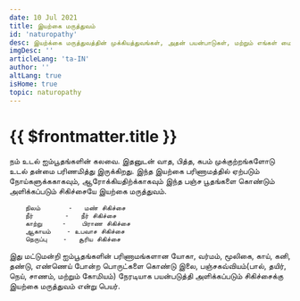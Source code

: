 ```yaml
---
date: 10 Jul 2021
title: இயற்கை மருத்துவம்
id: 'naturopathy'
desc: இயற்க்கை மருத்துவத்தின் முக்கியத்துவங்கள், அதன் பயன்பாடுகள், மற்றும் எங்கள் மையத்தில் கொடுக்கப்படும் இயற்க்கை மருத்துவ சிகிச்சைகள்.
imgDesc: ''
articleLang: 'ta-IN'
author: ''
altLang: true
isHome: true
topic: naturopathy
---
```


<altLang />

# {{ $frontmatter.title }}

நம் உடல் ஐம்பூதங்களின் கலவை. இதனுடன் வாத, பித்த, கபம் முக்குற்றங்களோடு உடல் தன்மை பரிணமித்து இருக்கிறது. இந்த இயற்கை பரிணாமத்தில் ஏற்படும் நோய்களுக்ககாகவும், ஆரோக்கியதிற்க்காகவும் இந்த பஞ்ச பூதங்களை கொண்டும் அளிக்கப்படும் சிகிச்சையே இயற்கை மருத்துவம்.

        நிலம் 	    -	மண் சிகிச்சை 
        நீர் 	    -	நீர் சிகிச்சை
        காற்று     -	பிராண சிகிச்சை
        ஆகாயம்    -	உபவாச சிகிச்சை
        நெருப்பு    -	சூரிய சிகிச்சை

இது மட்டுமன்றி ஐம்பூதங்களின் பரிணாமங்களான யோகா, வர்மம், மூலிகை, காய், கனி, தண்டு, எண்ணெய் போன்ற பொருட்களை கொண்டு இலை, பஞ்சகவ்வியம்(பால், தயிர், நெய், சாணம், மற்றும் கோமியம்) நேரடியாக பயன்படுத்தி அளிக்கப்படும் சிகிச்சைக்கு இயற்கை மருத்துவம் என்று பெயர்.


<style>
   
</style>